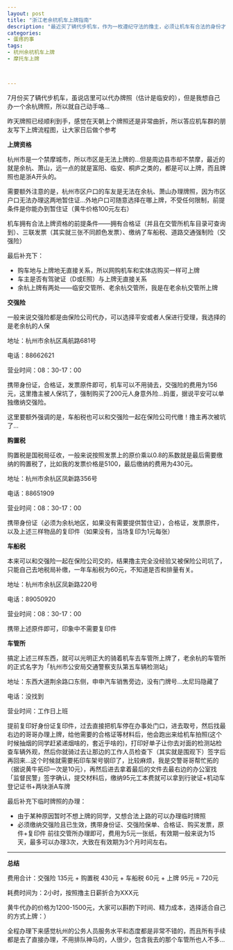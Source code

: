```yaml
---
layout: post
title: "浙江老余杭机车上牌指南"
description: "最近买了辆代步机车，作为一枚遵纪守法的撸主，必须让机车有合法的身份才对，为了体现DIY精神，自己全程走了一遍上牌流程..."
categories:
- 蛋疼的事
tags:
- 杭州余杭机车上牌
- 摩托车上牌



---
```


7月份买了辆代步机车，虽说店里可以代办牌照（估计是临安的），但是我想自己办一个余杭牌照，所以就自己动手咯...

昨天牌照已经顺利到手，感觉在天朝上个牌照还是非常曲折，所以答应机车群的朋友写下上牌流程图，让大家日后做个参考

**上牌资格**

杭州市是一个禁摩城市，所以市区是无法上牌的...但是周边县市却不禁摩，最近的就是余杭、萧山，远一点的就是富阳、临安、桐庐之类的，都是可以上牌，而且牌照也是浙A开头的。

需要额外注意的是，杭州市区户口的车友是无法在余杭、萧山办理牌照，因为市区户口无法办理这两地暂住证...外地户口可随意选择在哪上牌，不受任何限制，前提条件是你能办到暂住证（黄牛价格100元左右）

机车拥有合法上牌资格的前提条件——拥有合格证（并且在交管所机车目录可查询到）、三联发票（其实就三张不同颜色发票）、缴纳了车船税、道路交通强制险（交强险）

最后补充下：

* 购车地与上牌地无直接关系，所以网购机车和实体店购买一样可上牌
* 车主是否有驾驶证（D或E照）与上牌无直接关系
* 余杭上牌有两处——临安交管所、老余杭交管所，我是在老余杭交管所上牌

**交强险**

一般来说交强险都是由保险公司代办，可以选择平安或者人保进行受理，我选择的是老余杭的人保

地址：杭州市余杭区禹航路681号

电话：88662621

营业时间：08：30-17：00

携带身份证，合格证，发票原件即可，机车可以不用骑去，交强险的费用为156元，这里撸主被人保坑了，强制购买了200元人身意外险...妈蛋，据说平安可以单独缴纳交强险。

这里要额外强调的是，车船税也可以和交强险一起在保险公司代缴！撸主再次被坑了...

**购置税**

购置税是国税局征收，一般来说按照发票上的原价乘以0.8的系数就是最后需要缴纳的购置税了，比如我的发票价格是5100，最后缴纳的费用为430元。

地址：杭州市余杭区凤新路356号

电话：88651909

营业时间：08：30-17：00

携带身份证（必须为余杭地区，如果没有需要提供暂住证），合格证，发票原件，以及上述三样物品的复印件（如果没有，当场复印为1元每张）

**车船税**

本来可以和交强险一起在保险公司交的，结果撸主完全没经验又被保险公司坑了，只能自己去地税局补缴，一年车船税为60元，不知道是否和排量有关。

地址：杭州市余杭区凤新路220号

电话：89050920

营业时间：08：30-17：00

携带上述原件即可，印象中不需要复印件

**车管所**

搞定上述三样东西，就可以光明正大的骑着机车去车管所上牌了，老余杭的车管所的正式名字为「杭州市公安局交通警察支队第五车辆检测站」

地址：东西大道荆余路口东侧，申申汽车销售旁边，没有门牌号...太尼玛隐藏了

电话：没找到

营业时间：工作日上班

提前复印好身份证复印件，过去直接把机车停在办事处门口，进去取号，然后找最右边的哥哥办理上牌，给他需要的合格证等材料后，他会跑出来给机车拍照(这个时候抽烟的同学赶紧递烟啥的，套近乎啥的)，打印好单子让你去对面的检测站检查车辆外观，然后你就骑过去让那边的工作人员检查下（其实就是围观下）签字后再回来...这个时候就需要拓印车架号钢印了，比较麻烦，我是交警哥哥帮忙拓的（据说黄牛拓印一次是10元），再然后进去拿着最后的文件去最右边的办公室找「监督民警」签字确认，提交材料后，缴纳95元工本费就可以拿到行驶证+机动车登记证书+两块浙A车牌

最后补充下临时牌照的办理：

* 由于某种原因暂时不想上牌的同学，又想合法上路的可以办理临时牌照
* 必须缴纳交强险且已生效，携带身份证、交强险保单、合格证、购买发票，原件+复印件 前往交管所办理即可，费用为5元一张纸，有效期一般来说为15天，最多可以办理3次，大致在有效期为3个月时间左右。

---

**总结**

费用合计：交强险 135元 + 购置税 430元 + 车船税 60元 + 上牌 95元 = 720元

耗费时间为：2小时，按照撸主日薪折合为XXX元

黄牛代办的价格为1200-1500元，大家可以斟酌下时间、精力成本，选择适合自己的方式上牌：）

全程办理下来感觉杭州的公务人员服务水平和态度都是非常不错的，而且所有手续都是去了直接办理，不用排队神马的，人很少，包含我去的那个车管所也人不多...





